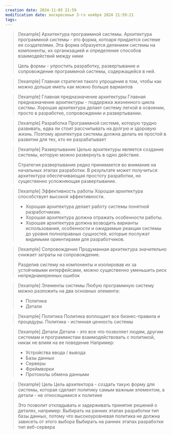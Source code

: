 ```yaml
---
creation date: 2024-11-03 21:59
modification date: воскресенье 3-го ноября 2024 21:59:21
tags: 
---
```

>[!example] Архитектура программной системы.
>Архитектура программной системы - это форма, котоаря придается системе ее создателями. Эта форма образуется делением системы на компоненты, их организацией и определение способов взаимодействий между ними
>
> Цель формы - упростить разработку, развертывание и сопровождение программной системы, содержащейся в ней.

>[!example] Главная стратегия такого упрощения в том, чтобы как можно дольше иметь как можно больше вариантов

>[!example] Главная предназначение архитектуры
>Главная предназначение архитектуры - поддержка жизненного цикла систмы. Хорошая архитектура делает систему легкой в освоении, просто в разработке, сопровождении и развертывании.

>[!example] Разработка
> Программной системе, которую трудно развивать, едва ли стоит рассчитывать на долгую и здоровую жизнь. Поэтому архитектура системы должна делать ее простой в развитии для тех, кто ее разрабатывает

>[!example] Развертывание
>Целью архитектуры является создание системы, которую можно развернуть в одно действие.
>
> Стратегия развертывание редко принимается во внимание на начальных этапах разработки. В результате может получиться архитектура обеспечивающая простоту разработки, но существенно усложняющая развертывание.

>[!example] Эффективность работы
>Хорошая архитектура способствует высокой эффективности.
>
>* Хорошая архитектура делает работу системы понятной разработчикам. 
>* Хорошая архитектура должна отражать особенности работы.
>* Хорошая архитектура должна возводить варианты использования, особенности и ожидаемые реакции системы до уровня полноправных сущностей, которые послужат видимыми ориентирами для разработчиков.

>[!example] Сопровождение
>Продуманная архитектура значительно снижает затраты на сопровождение.
>
> Разделив систему на компоненты и изолировав их за устойчивыми интерфейсами, можно существенно уменьшить риск непреднамеренных ошибок

>[!example] Элементы системы
>Любую программную систему можно разложить на два основных элемента:
>* Политика
>* Детали

>[!example] Политика
>Политика воплощает все бизнес-правила и процедуры.
>Политика - истинная ценность системы

>[!example] Детали
>Детали - это все что позволяет людям, другим системам и программистам взаимодействовать с политикой, никак не влияя на ее поведение
>Например:
>* Устройства ввода / вывода
>* Базы данных
>* Серверы
>* Фреймворки
>* Протоколы обмена данными

>[!example] Цель
>Цель архитектора - создать такую форму для системы, которая сделает политику самым важным элементом, а детали - не относящимися к политике
>
>Это позволит откладывать и задерживать принятие решений о деталях, например:
>Выбирать на ранних этапах разработки тип базы данных, потому что высокоуровневая политика не должна зависеть от этого выбора
>Выбирать на ранних этапах разработки тип веб-сервера
